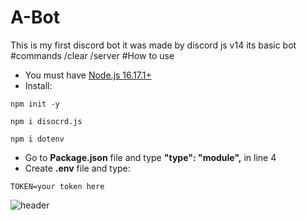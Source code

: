 # A-Bot
This is my first discord bot it was made by discord js v14
its basic bot
#commands
/clear
/server
#How to use
- You must have [Node.js 16.17.1+](https://nodejs.org/en/)
- Install:
```
npm init -y
```
```
npm i disocrd.js
```
```
npm i dotenv
```
- Go to **Package.json** file and type **"type": "module",** in line 4
- Create **.env** file and type:
```
TOKEN=your token here
```
![header](https://capsule-render.vercel.app/api?type=slice&color=0BE18A&height=350&section=header&text=Abdallah%20&fontAlign=60&stroke=00FF00&strokeWidth=1&rotate=+25&fontAlignY=20&desc=CPP%20Beginner%20Developer&20&descAlignY=30)





